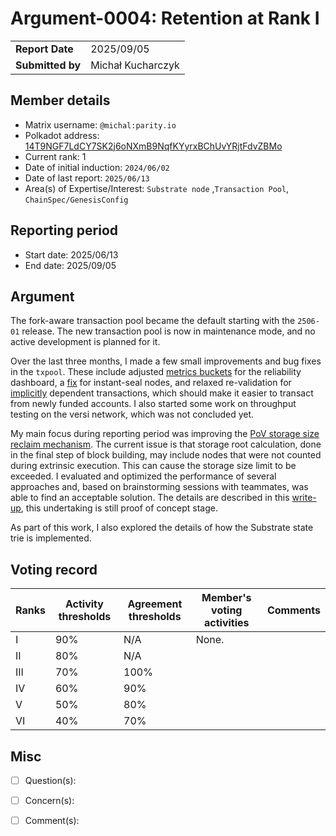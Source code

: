 # Argument-0004: Retention at Rank I

|                 |                                                                                             |
| --------------- | ------------------------------------------------------------------------------------------- |
| **Report Date** | 2025/09/05
| **Submitted by**| Michał Kucharczyk                                                                           |


## Member details

- Matrix username: `@michal:parity.io`
- Polkadot address: [14T9NGF7LdCY7SK2j6oNXmB9NqfKYyrxBChUvYRjtFdvZBMo](https://collectives.statescan.io/#/accounts/14T9NGF7LdCY7SK2j6oNXmB9NqfKYyrxBChUvYRjtFdvZBMo)
- Current rank: 1
- Date of initial induction: `2024/06/02`
- Date of last report: `2025/06/13`
- Area(s) of Expertise/Interest: `Substrate node` ,`Transaction Pool`, `ChainSpec/GenesisConfig`


## Reporting period

- Start date: 2025/06/13
- End date: 2025/09/05

## Argument

The fork-aware transaction pool became the default starting with the `2506-01` release. The new transaction pool is now in maintenance mode, and no active development is planned for it.  

Over the last three months, I made a few small improvements and bug fixes in the `txpool`. These include adjusted [metrics buckets](https://github.com/paritytech/polkadot-sdk/pull/9495) for the reliability dashboard, a [fix](https://github.com/paritytech/polkadot-sdk/pull/9338) for instant-seal nodes, and relaxed re-validation for [implicitly](https://github.com/paritytech/polkadot-sdk/pull/9189) dependent transactions, which should make it easier to transact from newly funded accounts. I also started some work on throughput testing on the versi network, which was not concluded yet.

My main focus during reporting period was improving the [PoV storage size reclaim mechanism](https://github.com/paritytech/polkadot-sdk/issues/6020). The current issue is that storage root calculation, done in the final step of block building, may include nodes that were not counted during extrinsic execution. This can cause the storage size limit to be exceeded. I evaluated and optimized the performance of several approaches and, based on brainstorming sessions with teammates, was able to find an acceptable solution. The details are described in this [write-up](https://hackmd.io/o_Ghc86OT4KzCE4x04MeOg?view), this undertaking is still proof of concept stage.  

As part of this work, I also explored the details of how the Substrate state trie is implemented.  


## Voting record

|  Ranks | Activity thresholds | Agreement thresholds | Member's voting activities | Comments |
|---|---|---|---|---|
|I  |90%   |N/A   | None. |   |
|II |80%   |N/A   |   |  |
|III|70%   |100%  |   |  |
|IV |60%   |90%   |   |  |
|V  |50%   |80%   |   |  |
|VI |40%   |70%   |   |  |


## Misc

- [ ] Question(s): 

- [ ] Concern(s): 

- [ ] Comment(s): 

